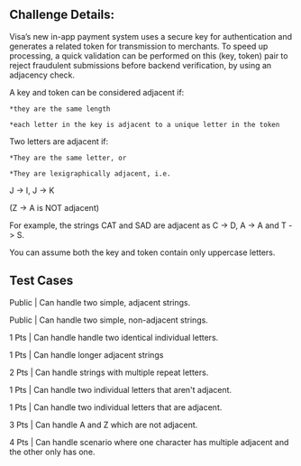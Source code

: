 ## Challenge Details:

Visa’s new in-app payment system uses a secure key for authentication and generates a related token for transmission to merchants. To speed up processing, a quick validation can be performed on this (key, token) pair to reject fraudulent submissions before backend verification, by using an adjacency check.

A key and token can be considered adjacent if:

`*they are the same length`

`*each letter in the key is adjacent to a unique letter in the token`

Two letters are adjacent if:

`*They are the same letter, or`

`*They are lexigraphically adjacent, i.e.`

J -> I, J -> K

(Z -> A is NOT adjacent)

For example, the strings CAT and SAD are adjacent as C -> D, A -> A and T -> S.

You can assume both the key and token contain only uppercase letters.

## Test Cases

Public | Can handle two simple, adjacent strings.

Public | Can handle two simple, non-adjacent strings.

1 Pts | Can handle handle two identical individual letters.

1 Pts | Can handle longer adjacent strings

2 Pts | Can handle strings with multiple repeat letters.

1 Pts | Can handle two individual letters that aren't adjacent.

1 Pts | Can handle two individual letters that are adjacent.

3 Pts | Can handle A and Z which are not adjacent.

4 Pts | Can handle scenario where one character has multiple adjacent and the other only has one.

